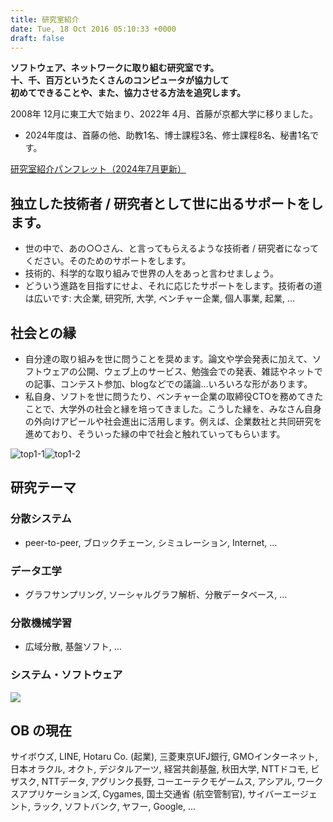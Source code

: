```yaml
---
title: 研究室紹介
date: Tue, 18 Oct 2016 05:10:33 +0000
draft: false
---
```

**ソフトウェア、ネットワークに取り組む研究室です。\
十、千、百万というたくさんのコンピュータが協力して\
初めてできることや、また、協力させる方法を追究します。**

2008年 12月に東工大で始まり、2022年 4月、首藤が京都大学に移りました。

* 2024年度は、首藤の他、助教1名、博士課程3名、修士課程8名、秘書1名です。

[研究室紹介パンフレット（2024年7月更新）](/static/files/LabIntroduction20240406.pdf)


## 独立した技術者 / 研究者として世に出るサポートをします。

* 世の中で、あの○○さん、と言ってもらえるような技術者 / 研究者になってください。そのためのサポートをします。
* 技術的、科学的な取り組みで世界の人をあっと言わせましょう。
* どういう進路を目指すにせよ、それに応じたサポートをします。技術者の道は広いです: 大企業, 研究所, 大学, ベンチャー企業, 個人事業, 起業, …

## 社会との縁

* 自分達の取り組みを世に問うことを奨めます。論文や学会発表に加えて、ソフトウェアの公開、ウェブ上のサービス、勉強会での発表、雑誌やネットでの記事、コンテスト参加、blogなどでの議論…いろいろな形があります。
* 私自身、ソフトを世に問うたり、ベンチャー企業の取締役CTOを務めてきたことで、大学外の社会と縁を培ってきました。こうした縁を、みなさん自身の外向けアピールや社会進出に活用します。例えば、企業数社と共同研究を進めており、そういった縁の中で社会と触れていってもらいます。

![top1-1](/wp-content/uploads/2016/10/top1-1.jpg)![top1-2](/wp-content/uploads/2016/10/top1-2.jpg)

## 研究テーマ

### 分散システム

* peer-to-peer, ブロックチェーン, シミュレーション, Internet, …

### データ工学

* グラフサンプリング, ソーシャルグラフ解析、分散データベース, …

### 分散機械学習

* 広域分散, 基盤ソフト, …

### システム・ソフトウェア

![](/wp-content/uploads/2019/06/Image1.png)

## OB の現在

サイボウズ, LINE, Hotaru Co. (起業), 三菱東京UFJ銀行, GMOインターネット, 日本オラクル, オクト, デジタルアーツ, 経営共創基盤, 秋田大学, NTTドコモ, ビザスク, NTTデータ, アグリンク長野, コーエーテクモゲームス, アシアル, ワークスアプリケーションズ, Cygames, 国土交通省 (航空管制官), サイバーエージェント, ラック, ソフトバンク, ヤフー, Google, …
